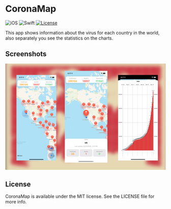 # CoronaMap

![iOS](https://img.shields.io/badge/iOS-10%20-blue)
![Swift](https://img.shields.io/badge/Swift-5-orange?logo=Swift&logoColor=white)
[![License](https://img.shields.io/github/license/romarakhlin/CoronaMap)](https://github.com/romarakhlin/CoronaMap/blob/master/LICENSE)

This app shows information about the virus for each country in the world, also separately you see the statistics on the charts.

## Screenshots

![image](./image.png)

## License
CoronaMap is available under the MIT license. See the LICENSE file for more info.
